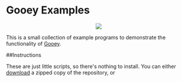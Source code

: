 # Gooey Examples

<p align="center">
  <img src="https://cloud.githubusercontent.com/assets/1408720/7904368/f5393e20-07c5-11e5-88e9-c153fc3ecfaa.PNG" style="max-width:100%;">
</p>

This is a small collection of example programs to demonstrate the functionality of [Gooey](https://github.com/chriskiehl/Gooey). 


##Instructions 

These are just little scripts, so there's nothing to install. You can either [download](https://github.com/chriskiehl/Gooey/archive/master.zip) a zipped copy of the repository, or  
 
 
